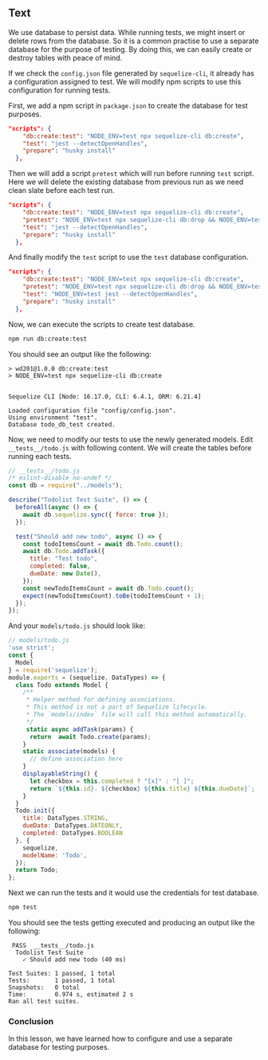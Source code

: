## Text

We use database to persist data. While running tests, we might insert or delete rows from the database. So it is a common practise to use a separate database for the purpose of testing. By doing this, we can easily create or destroy tables with peace of mind.

If we check the `config.json` file generated by `sequelize-cli`, it already has a configuration assigned to test. We will modify npm scripts to use this configuration for running tests.

First, we add a npm script in `package.json` to create the database for test purposes.

```json
"scripts": {
    "db:create:test": "NODE_ENV=test npx sequelize-cli db:create",
    "test": "jest --detectOpenHandles",
    "prepare": "husky install"
  },
```

Then we will add a script `pretest` which will run before running `test` script. Here we will delete the existing database from previous run as we need clean slate before each test run.

```json
"scripts": {
    "db:create:test": "NODE_ENV=test npx sequelize-cli db:create",
    "pretest": "NODE_ENV=test npx sequelize-cli db:drop && NODE_ENV=test npx sequelize-cli db:create",
    "test": "jest --detectOpenHandles",
    "prepare": "husky install"
  },
```

And finally modify the `test` script to use the `test` database configuration.

```json
"scripts": {
    "db:create:test": "NODE_ENV=test npx sequelize-cli db:create",
    "pretest": "NODE_ENV=test npx sequelize-cli db:drop && NODE_ENV=test npx sequelize-cli db:create",
    "test": "NODE_ENV=test jest --detectOpenHandles",
    "prepare": "husky install"
  },
```

Now, we can execute the scripts to create test database.

```sh
npm run db:create:test
```

You should see an output like the following:

```
> wd201@1.0.0 db:create:test
> NODE_ENV=test npx sequelize-cli db:create


Sequelize CLI [Node: 16.17.0, CLI: 6.4.1, ORM: 6.21.4]

Loaded configuration file "config/config.json".
Using environment "test".
Database todo_db_test created.
```

Now, we need to modify our tests to use the newly generated models. Edit `__tests__/todo.js` with following content. We will create the tables before running each tests.

```js
// __tests__/todo.js
/* eslint-disable no-undef */
const db = require("../models");

describe("Todolist Test Suite", () => {
  beforeAll(async () => {
    await db.sequelize.sync({ force: true });
  });

  test("Should add new todo", async () => {
    const todoItemsCount = await db.Todo.count();
    await db.Todo.addTask({
      title: "Test todo",
      completed: false,
      dueDate: new Date(),
    });
    const newTodoItemsCount = await db.Todo.count();
    expect(newTodoItemsCount).toBe(todoItemsCount + 1);
  });
});
```

And your `models/todo.js` should look like:

```js
// models/todo.js
'use strict';
const {
  Model
} = require('sequelize');
module.exports = (sequelize, DataTypes) => {
  class Todo extends Model {
    /**
     * Helper method for defining associations.
     * This method is not a part of Sequelize lifecycle.
     * The `models/index` file will call this method automatically.
     */
     static async addTask(params) {
      return  await Todo.create(params);
    }
    static associate(models) {
      // define association here
    }
    displayableString() {
      let checkbox = this.completed ? "[x]" : "[ ]";
      return `${this.id}. ${checkbox} ${this.title} ${this.dueDate}`;
    }
  }
  Todo.init({
    title: DataTypes.STRING,
    dueDate: DataTypes.DATEONLY,
    completed: DataTypes.BOOLEAN
  }, {
    sequelize,
    modelName: 'Todo',
  });
  return Todo;
};

```


Next we can run the tests and it would use the credentials for test database.

```sh
npm test
```
You should see the tests getting executed and producing an output like the following:

```
 PASS  __tests__/todo.js
  Todolist Test Suite
    ✓ Should add new todo (40 ms)

Test Suites: 1 passed, 1 total
Tests:       1 passed, 1 total
Snapshots:   0 total
Time:        0.974 s, estimated 2 s
Ran all test suites.
```
### Conclusion

In this lesson, we have learned how to configure and use a separate database for testing purposes.
